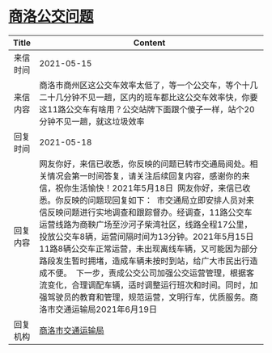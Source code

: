 # <a href="http://www.shangluo.gov.cn/zmhd/ldxxxx.jsp?urltype=leadermail.LeaderMailContentUrl&wbtreeid=1112&leadermailid=7247">商洛公交问题</a>
|Title|Content|
|:---:|---|
|来信时间|2021-05-15|
|来信内容|商洛市商州区这公交车效率太低了，等一个公交车，等个十几二十几分钟不见一趟，区内的班车都比这公交车效率快，你要这11路公交车有啥用？公交站牌下面跟个傻子一样，站个20分钟不见一趟，就这垃圾效率|
|回复时间|2021-05-18|
|回复内容|网友你好，来信已收悉，你反映的问题已转市交通局阅处。相关情况会第一时间答复，请关注后续回复内容，感谢你的来信，祝你生活愉快！2021年5月18日  网友你好，来信已收悉。你反映的问题现回复如下：  市交通局立即安排人员对来信反映问题进行实地调查和跟踪督办。经调查，11路公交车运营线路为商鞅广场至沙河子柴湾社区，线路全程17公里，投放公交车8辆，运营间隔时间为13分钟。2021年5月15日11路8辆公交车正常运营，未出现离线车辆，又可能因为部分路段发生暂时拥堵，造成车辆未按时到站，给广大市民出行造成不便。  下一步，责成公交公司加强公交运营管理，根据客流变化，合理调配车辆，适时调整运行班次和时间。同时，加强驾驶员的教育和管理，规范运营，文明行车，优质服务。商洛市交通运输局2021年6月19日|
|回复机构|<a href="../../categories/agencies/商洛市交通运输局.md">商洛市交通运输局</a>|
